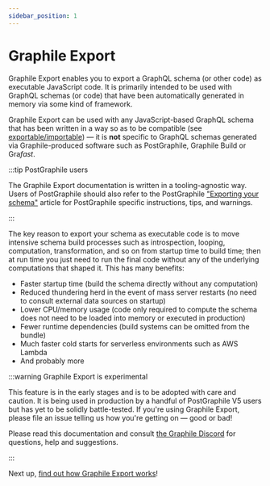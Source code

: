 ```yaml
---
sidebar_position: 1
---
```


# Graphile Export

Graphile Export enables you to export a GraphQL schema (or other code) as
executable JavaScript code. It is primarily intended to be used with GraphQL
schemas (or code) that have been automatically generated in memory via some
kind of framework.

Graphile Export can be used with any JavaScript-based GraphQL schema that has
been written in a way so as to be compatible (see
[exportable/importable](./exportable.md)) &mdash; it is **not** specific to
GraphQL schemas generated via Graphile-produced software such as PostGraphile,
Graphile Build or Gra*fast*.

:::tip PostGraphile users

The Graphile Export documentation is written in a tooling-agnostic way. Users
of PostGraphile should also refer to the PostGraphile ["Exporting your
schema"](https://postgraphile.org/postgraphile/next/exporting-schema) article
for PostGraphile specific instructions, tips, and warnings.

:::

The key reason to export your schema as executable code is to move intensive
schema build processes such as introspection, looping, computation,
transformation, and so on from startup time to build time; then at run time you
just need to run the final code without any of the underlying computations that
shaped it. This has many benefits:

- Faster startup time (build the schema directly without any computation)
- Reduced thundering herd in the event of mass server restarts (no need to consult external data sources on startup)
- Lower CPU/memory usage (code only required to compute the schema does not need to be loaded into memory or executed in production)
- Fewer runtime dependencies (build systems can be omitted from the bundle)
- Much faster cold starts for serverless environments such as AWS Lambda
- And probably more

:::warning Graphile Export is experimental

This feature is in the early stages and is to be adopted with care and caution.
It is being used in production by a handful of PostGraphile V5 users but has
yet to be solidly battle-tested. If you're using Graphile Export, please
file an issue telling us how you're getting on &mdash; good or bad!

Please read this documentation and consult [the Graphile
Discord](https://discord.gg/graphile) for questions, help and suggestions.

:::

Next up, [find out how Graphile Export works](./how-it-works.md)!
